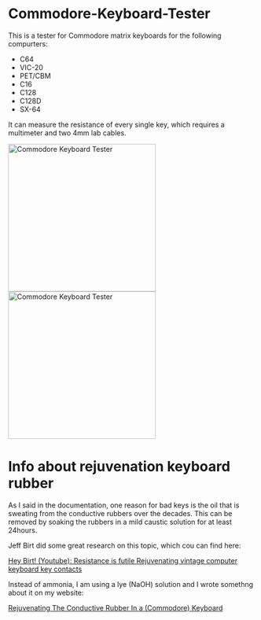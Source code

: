 # Commodore-Keyboard-Tester
This is a tester for Commodore matrix keyboards for the following compurters:
* C64
* VIC-20
* PET/CBM
* C16
* C128
* C128D
* SX-64

It can measure the resistance of every single key, which requires a multimeter and two 4mm lab cables.

<img src="https://github.com/svenpetersen1965/Commodore-Keyboard-Tester/blob/main/Rev.%201/pictures/2275_-_C64_test.JPG" width="300" alt="Commodore Keyboard Tester">

<img src="https://github.com/svenpetersen1965/Commodore-Keyboard-Tester/blob/main/Rev.%201/pictures/2224_-_Commodore_KB_Tester_Rev1.JPG" width="300" alt="Commodore Keyboard Tester">

# Info about rejuvenation keyboard rubber
As I said in the documentation, one reason for bad keys is the oil that is sweating from the conductive rubbers over the decades. This can be removed by soaking the rubbers in a mild caustic solution for at least 24hours.

Jeff Birt did some great research on this topic, which cou can find here:

<a href="https://youtu.be/n9gGz2n-sBU">Hey Birt! (Youtube): Resistance is futile Rejuvenating vintage computer keyboard key contacts</a>

Instead of ammonia, I am using a lye (NaOH) solution and I wrote somethng about it on my website:

<a href="http://tech.guitarsite.de/conductive_rubber.html">Rejuvenating The Conductive Rubber In a (Commodore) Keyboard</a>
